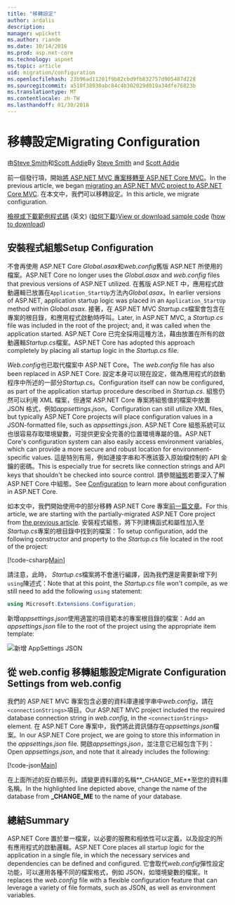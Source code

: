 ```yaml
---
title: "移轉設定"
author: ardalis
description: 
manager: wpickett
ms.author: riande
ms.date: 10/14/2016
ms.prod: asp.net-core
ms.technology: aspnet
ms.topic: article
uid: migration/configuration
ms.openlocfilehash: 23b96ad11201f9b82cbd9fb832757d905407d228
ms.sourcegitcommit: a510f38930abc84c4b302029d019a34dfe76823b
ms.translationtype: MT
ms.contentlocale: zh-TW
ms.lasthandoff: 01/30/2018
---
```

# <a name="migrating-configuration"></a><span data-ttu-id="d6a76-102">移轉設定</span><span class="sxs-lookup"><span data-stu-id="d6a76-102">Migrating Configuration</span></span>

<span data-ttu-id="d6a76-103">由[Steve Smith](https://ardalis.com/)和[Scott Addie](https://scottaddie.com)</span><span class="sxs-lookup"><span data-stu-id="d6a76-103">By [Steve Smith](https://ardalis.com/) and [Scott Addie](https://scottaddie.com)</span></span>

<span data-ttu-id="d6a76-104">前一個發行項，開始[將 ASP.NET MVC 專案移轉至 ASP.NET Core MVC](mvc.md)。</span><span class="sxs-lookup"><span data-stu-id="d6a76-104">In the previous article, we began [migrating an ASP.NET MVC project to ASP.NET Core MVC](mvc.md).</span></span> <span data-ttu-id="d6a76-105">在本文中，我們可以移轉設定。</span><span class="sxs-lookup"><span data-stu-id="d6a76-105">In this article, we migrate configuration.</span></span>

<span data-ttu-id="d6a76-106">[檢視或下載範例程式碼](https://github.com/aspnet/Docs/tree/master/aspnetcore/migration/configuration/samples) \(英文\) ([如何下載](xref:tutorials/index#how-to-download-a-sample))</span><span class="sxs-lookup"><span data-stu-id="d6a76-106">[View or download sample code](https://github.com/aspnet/Docs/tree/master/aspnetcore/migration/configuration/samples) ([how to download](xref:tutorials/index#how-to-download-a-sample))</span></span>

## <a name="setup-configuration"></a><span data-ttu-id="d6a76-107">安裝程式組態</span><span class="sxs-lookup"><span data-stu-id="d6a76-107">Setup Configuration</span></span>

<span data-ttu-id="d6a76-108">不會再使用 ASP.NET Core *Global.asax*和*web.config*舊版 ASP.NET 所使用的檔案。</span><span class="sxs-lookup"><span data-stu-id="d6a76-108">ASP.NET Core no longer uses the *Global.asax* and *web.config* files that previous versions of ASP.NET utilized.</span></span> <span data-ttu-id="d6a76-109">在舊版 ASP.NET 中，應用程式啟動邏輯已放置在`Application_StartUp`方法內*Global.asax*。</span><span class="sxs-lookup"><span data-stu-id="d6a76-109">In earlier versions of ASP.NET, application startup logic was placed in an `Application_StartUp` method within *Global.asax*.</span></span> <span data-ttu-id="d6a76-110">接著，在 ASP.NET MVC *Startup.cs*檔案會包含在專案的根目錄，和應用程式啟動時呼叫。</span><span class="sxs-lookup"><span data-stu-id="d6a76-110">Later, in ASP.NET MVC, a *Startup.cs* file was included in the root of the project; and, it was called when the application started.</span></span> <span data-ttu-id="d6a76-111">ASP.NET Core 已完全採用這種方法，藉由放置在所有的啟動邏輯*Startup.cs*檔案。</span><span class="sxs-lookup"><span data-stu-id="d6a76-111">ASP.NET Core has adopted this approach completely by placing all startup logic in the *Startup.cs* file.</span></span>

<span data-ttu-id="d6a76-112">*Web.config*也已取代檔案中 ASP.NET Core。</span><span class="sxs-lookup"><span data-stu-id="d6a76-112">The *web.config* file has also been replaced in ASP.NET Core.</span></span> <span data-ttu-id="d6a76-113">設定本身可以現在設定，做為應用程式的啟動程序中所述的一部分*Startup.cs*。</span><span class="sxs-lookup"><span data-stu-id="d6a76-113">Configuration itself can now be configured, as part of the application startup procedure described in *Startup.cs*.</span></span> <span data-ttu-id="d6a76-114">組態仍然可以利用 XML 檔案，但通常 ASP.NET Core 專案將組態值的檔案中放置 JSON 格式，例如*appsettings.json*。</span><span class="sxs-lookup"><span data-stu-id="d6a76-114">Configuration can still utilize XML files, but typically ASP.NET Core projects will place configuration values in a JSON-formatted file, such as *appsettings.json*.</span></span> <span data-ttu-id="d6a76-115">ASP.NET Core 組態系統可以也很容易存取環境變數，可提供更安全完善的位置環境專屬的值。</span><span class="sxs-lookup"><span data-stu-id="d6a76-115">ASP.NET Core's configuration system can also easily access environment variables, which can provide a more secure and robust location for environment-specific values.</span></span> <span data-ttu-id="d6a76-116">這是特別有用，例如連接字串和不應該簽入原始檔控制的 API 金鑰的密碼。</span><span class="sxs-lookup"><span data-stu-id="d6a76-116">This is especially true for secrets like connection strings and API keys that shouldn't be checked into source control.</span></span> <span data-ttu-id="d6a76-117">請參閱[組態](xref:fundamentals/configuration/index)若要深入了解 ASP.NET Core 中組態。</span><span class="sxs-lookup"><span data-stu-id="d6a76-117">See [Configuration](xref:fundamentals/configuration/index) to learn more about configuration in ASP.NET Core.</span></span>

<span data-ttu-id="d6a76-118">如本文中，我們開始使用中的部分移轉 ASP.NET Core 專案[前一篇文章](mvc.md)。</span><span class="sxs-lookup"><span data-stu-id="d6a76-118">For this article, we are starting with the partially-migrated ASP.NET Core project from [the previous article](mvc.md).</span></span> <span data-ttu-id="d6a76-119">安裝程式組態，將下列建構函式和屬性加入至*Startup.cs*專案的根目錄中找到的檔案：</span><span class="sxs-lookup"><span data-stu-id="d6a76-119">To setup configuration, add the following constructor and property to the *Startup.cs* file located in the root of the project:</span></span>

[!code-csharp[Main](configuration/samples/WebApp1/src/WebApp1/Startup.cs?range=11-21)]

<span data-ttu-id="d6a76-120">請注意，此時， *Startup.cs*檔案將不會進行編譯，因為我們還是需要新增下列`using`陳述式：</span><span class="sxs-lookup"><span data-stu-id="d6a76-120">Note that at this point, the *Startup.cs* file won't compile, as we still need to add the following `using` statement:</span></span>

```csharp
using Microsoft.Extensions.Configuration;
```

<span data-ttu-id="d6a76-121">新增*appsettings.json*使用適當的項目範本的專案根目錄的檔案：</span><span class="sxs-lookup"><span data-stu-id="d6a76-121">Add an *appsettings.json* file to the root of the project using the appropriate item template:</span></span>

![新增 AppSettings JSON](configuration/_static/add-appsettings-json.png)

## <a name="migrate-configuration-settings-from-webconfig"></a><span data-ttu-id="d6a76-123">從 web.config 移轉組態設定</span><span class="sxs-lookup"><span data-stu-id="d6a76-123">Migrate Configuration Settings from web.config</span></span>

<span data-ttu-id="d6a76-124">我們的 ASP.NET MVC 專案包含必要的資料庫連接字串中*web.config*，請在`<connectionStrings>`項目。</span><span class="sxs-lookup"><span data-stu-id="d6a76-124">Our ASP.NET MVC project included the required database connection string in *web.config*, in the `<connectionStrings>` element.</span></span> <span data-ttu-id="d6a76-125">在 ASP.NET Core 專案中，我們將此資訊儲存在*appsettings.json*檔案。</span><span class="sxs-lookup"><span data-stu-id="d6a76-125">In our ASP.NET Core project, we are going to store this information in the *appsettings.json* file.</span></span> <span data-ttu-id="d6a76-126">開啟*appsettings.json*，並注意它已經包含下列：</span><span class="sxs-lookup"><span data-stu-id="d6a76-126">Open *appsettings.json*, and note that it already includes the following:</span></span>

[!code-json[Main](../migration/configuration/samples/WebApp1/src/WebApp1/appsettings.json?highlight=4)]


<span data-ttu-id="d6a76-127">在上面所述的反白顯示列，請變更資料庫的名稱**_CHANGE_ME**至您的資料庫名稱。</span><span class="sxs-lookup"><span data-stu-id="d6a76-127">In the highlighted line depicted above, change the name of the database from **_CHANGE_ME** to the name of your database.</span></span>

## <a name="summary"></a><span data-ttu-id="d6a76-128">總結</span><span class="sxs-lookup"><span data-stu-id="d6a76-128">Summary</span></span>

<span data-ttu-id="d6a76-129">ASP.NET Core 置於單一檔案，以必要的服務和相依性可以定義，以及設定的所有應用程式的啟動邏輯。</span><span class="sxs-lookup"><span data-stu-id="d6a76-129">ASP.NET Core places all startup logic for the application in a single file, in which the necessary services and dependencies can be defined and configured.</span></span> <span data-ttu-id="d6a76-130">它會取代*web.config*彈性設定功能，可以運用各種不同的檔案格式，例如 JSON，如環境變數的檔案。</span><span class="sxs-lookup"><span data-stu-id="d6a76-130">It replaces the *web.config* file with a flexible configuration feature that can leverage a variety of file formats, such as JSON, as well as environment variables.</span></span>
